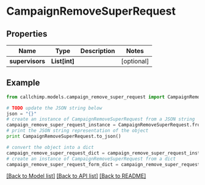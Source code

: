 # CampaignRemoveSuperRequest


## Properties

Name | Type | Description | Notes
------------ | ------------- | ------------- | -------------
**supervisors** | **List[int]** |  | [optional] 

## Example

```python
from callchimp.models.campaign_remove_super_request import CampaignRemoveSuperRequest

# TODO update the JSON string below
json = "{}"
# create an instance of CampaignRemoveSuperRequest from a JSON string
campaign_remove_super_request_instance = CampaignRemoveSuperRequest.from_json(json)
# print the JSON string representation of the object
print CampaignRemoveSuperRequest.to_json()

# convert the object into a dict
campaign_remove_super_request_dict = campaign_remove_super_request_instance.to_dict()
# create an instance of CampaignRemoveSuperRequest from a dict
campaign_remove_super_request_form_dict = campaign_remove_super_request.from_dict(campaign_remove_super_request_dict)
```
[[Back to Model list]](../README.md#documentation-for-models) [[Back to API list]](../README.md#documentation-for-api-endpoints) [[Back to README]](../README.md)


